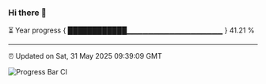 ### Hi there 👋

⏳ Year progress { ████████████▁▁▁▁▁▁▁▁▁▁▁▁▁▁▁▁▁▁ } 41.21 %

---

⏰ Updated on Sat, 31 May 2025 09:39:09 GMT

![Progress Bar CI](https://github.com/IshwaranRudhara/GIT-ACTION/workflows/Progress%20Bar%20CI/badge.svg)
